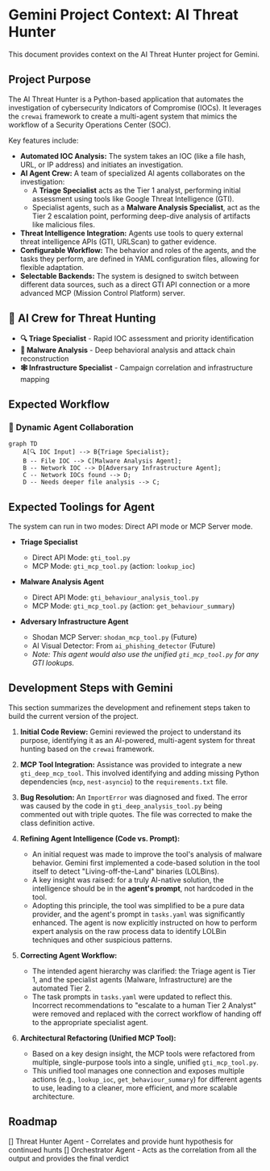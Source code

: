# Gemini Project Context: AI Threat Hunter

This document provides context on the AI Threat Hunter project for Gemini.

## Project Purpose

The AI Threat Hunter is a Python-based application that automates the investigation of cybersecurity Indicators of Compromise (IOCs). It leverages the `crewai` framework to create a multi-agent system that mimics the workflow of a Security Operations Center (SOC).

Key features include:
- **Automated IOC Analysis:** The system takes an IOC (like a file hash, URL, or IP address) and initiates an investigation.
- **AI Agent Crew:** A team of specialized AI agents collaborates on the investigation:
    - A **Triage Specialist** acts as the Tier 1 analyst, performing initial assessment using tools like Google Threat Intelligence (GTI).
    - Specialist agents, such as a **Malware Analysis Specialist**, act as the Tier 2 escalation point, performing deep-dive analysis of artifacts like malicious files.
- **Threat Intelligence Integration:** Agents use tools to query external threat intelligence APIs (GTI, URLScan) to gather evidence.
- **Configurable Workflow:** The behavior and roles of the agents, and the tasks they perform, are defined in YAML configuration files, allowing for flexible adaptation.
- **Selectable Backends:** The system is designed to switch between different data sources, such as a direct GTI API connection or a more advanced MCP (Mission Control Platform) server.

## 🤖 **AI Crew for Threat Hunting**

- **🔍 Triage Specialist** - Rapid IOC assessment and priority identification
- **🦠 Malware Analysis** - Deep behavioral analysis and attack chain reconstruction  
- **🕸️ Infrastructure Specialist** - Campaign correlation and infrastructure mapping

## Expected Workflow

### 🔄 **Dynamic Agent Collaboration**

```mermaid
graph TD
    A[🔍 IOC Input] --> B{Triage Specialist};
    B -- File IOC --> C[Malware Analysis Agent];
    B -- Network IOC --> D[Adversary Infrastructure Agent];
    C -- Network IOCs found --> D;
    D -- Needs deeper file analysis --> C;
```

## Expected Toolings for Agent

The system can run in two modes: Direct API mode or MCP Server mode.

- **Triage Specialist**
  - Direct API Mode: `gti_tool.py`
  - MCP Mode: `gti_mcp_tool.py` (action: `lookup_ioc`)

- **Malware Analysis Agent**
  - Direct API Mode: `gti_behaviour_analysis_tool.py`
  - MCP Mode: `gti_mcp_tool.py` (action: `get_behaviour_summary`)

- **Adversary Infrastructure Agent**
  - Shodan MCP Server: `shodan_mcp_tool.py` (Future)
  - AI Visual Detector: From `ai_phishing_detector` (Future)
  - *Note: This agent would also use the unified `gti_mcp_tool.py` for any GTI lookups.*

## Development Steps with Gemini

This section summarizes the development and refinement steps taken to build the current version of the project.

1.  **Initial Code Review:** Gemini reviewed the project to understand its purpose, identifying it as an AI-powered, multi-agent system for threat hunting based on the `crewai` framework.

2.  **MCP Tool Integration:** Assistance was provided to integrate a new `gti_deep_mcp_tool`. This involved identifying and adding missing Python dependencies (`mcp`, `nest-asyncio`) to the `requirements.txt` file.

3.  **Bug Resolution:** An `ImportError` was diagnosed and fixed. The error was caused by the code in `gti_deep_analysis_tool.py` being commented out with triple quotes. The file was corrected to make the class definition active.

4.  **Refining Agent Intelligence (Code vs. Prompt):**
    - An initial request was made to improve the tool's analysis of malware behavior. Gemini first implemented a code-based solution in the tool itself to detect "Living-off-the-Land" binaries (LOLBins).
    - A key insight was raised: for a truly AI-native solution, the intelligence should be in the **agent's prompt**, not hardcoded in the tool.
    - Adopting this principle, the tool was simplified to be a pure data provider, and the agent's prompt in `tasks.yaml` was significantly enhanced. The agent is now explicitly instructed on how to perform expert analysis on the raw process data to identify LOLBin techniques and other suspicious patterns.

5.  **Correcting Agent Workflow:**
    - The intended agent hierarchy was clarified: the Triage agent is Tier 1, and the specialist agents (Malware, Infrastructure) are the automated Tier 2.
    - The task prompts in `tasks.yaml` were updated to reflect this. Incorrect recommendations to "escalate to a human Tier 2 Analyst" were removed and replaced with the correct workflow of handing off to the appropriate specialist agent.

6.  **Architectural Refactoring (Unified MCP Tool):**
    - Based on a key design insight, the MCP tools were refactored from multiple, single-purpose tools into a single, unified `gti_mcp_tool.py`.
    - This unified tool manages one connection and exposes multiple actions (e.g., `lookup_ioc`, `get_behaviour_summary`) for different agents to use, leading to a cleaner, more efficient, and more scalable architecture.


## Roadmap

[] Threat Hunter Agent - Correlates and provide hunt hypothesis for continued hunts
[] Orchestrator Agent - Acts as the correlation from all the output and provides the final verdict 

